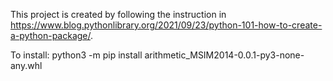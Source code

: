 This project is created by following the instruction in https://www.blog.pythonlibrary.org/2021/09/23/python-101-how-to-create-a-python-package/.

To install:
python3 -m pip install arithmetic_MSIM2014-0.0.1-py3-none-any.whl
